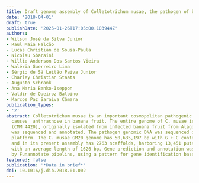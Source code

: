 ```yaml
---
title: Draft genome assembly of Colletotrichum musae, the pathogen of banana fruit.
date: '2018-04-01'
draft: true
publishDate: '2025-01-26T17:05:00.103944Z'
authors:
- Wilson José da Silva Junior
- Raul Maia Falcão
- Lucas Christian de Sousa-Paula
- Nicolau Sbaraini
- Willie Anderson Dos Santos Vieira
- Waléria Guerreiro Lima
- Sérgio de Sá Leitão Paiva Junior
- Charley Christian Staats
- Augusto Schrank
- Ana Maria Benko-Iseppon
- Valdir de Queiroz Balbino
- Marcos Paz Saraiva Câmara
publication_types:
- '2'
abstract: Colletotrichum musae is an important cosmopolitan pathogenic fungus that
  causes  anthracnose in banana fruit. The entire genome of C. musae isolate GM20
  (CMM 4420), originally isolated from infected banana fruit from Alagoas State, Brazil,
  was sequenced and annotated. The pathogen genomic DNA was sequenced on HiSeq Illumina
  platform. The C. musae GM20 genome has 50,635,197 bp with G + C content of 53.74%
  and in its present assembly has 2763 scaffolds, harboring 13,451 putative genes
  with an average length of 1626 bp. Gene prediction and annotation was performed
  by Funannotate pipeline, using a pattern for gene identification based on BUSCO.
featured: false
publication: '*Data in brief*'
doi: 10.1016/j.dib.2018.01.002
---
```


